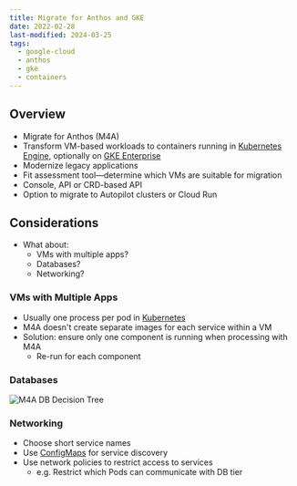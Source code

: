 ```yaml
---
title: Migrate for Anthos and GKE
date: 2022-02-28
last-modified: 2024-03-25
tags:
  - google-cloud
  - anthos
  - gke
  - containers
---
```


## Overview

- Migrate for Anthos (M4A)
- Transform VM-based workloads to containers running in [Kubernetes Engine](notes/Kubernetes%20Engine%20(GKE).md), optionally on [GKE Enterprise](notes/GKE%20Enterprise.md)
- Modernize legacy applications
- Fit assessment tool—determine which VMs are suitable for migration
- Console, API or CRD-based API
- Option to migrate to Autopilot clusters or Cloud Run

## Considerations

- What about:
	- VMs with multiple apps?
	- Databases?
	- Networking?

### VMs with Multiple Apps

- Usually one process per pod in [Kubernetes](notes/moc/Kubernetes.md)
- M4A doesn't create separate images for each service within a VM
- Solution: ensure only one component is running when processing with M4A
	- Re-run for each component

### Databases

![M4A DB Decision Tree](files/m4a_db_decision_tree.svg)

### Networking

- Choose short service names
- Use [ConfigMaps](notes/ConfigMap.md) for service discovery
- Use network policies to restrict access to services
	- e.g. Restrict which Pods can communicate with DB tier
